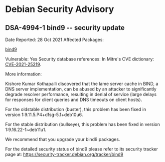 
Debian Security Advisory
========================


DSA-4994-1 bind9 -- security update
-----------------------------------



Date Reported:
28 Oct 2021
Affected Packages:

[bind9](https://packages.debian.org/src:bind9)

Vulnerable:
Yes
Security database references:
In Mitre's CVE dictionary: [CVE-2021-25219](https://security-tracker.debian.org/tracker/CVE-2021-25219).  

More information:

Kishore Kumar Kothapalli discovered that the lame server cache in BIND,
a DNS server implementation, can be abused by an attacker to
significantly degrade resolver performance, resulting in denial of
service (large delays for responses for client queries and DNS timeouts
on client hosts).


For the oldstable distribution (buster), this problem has been fixed
in version 1:9.11.5.P4+dfsg-5.1+deb10u6.


For the stable distribution (bullseye), this problem has been fixed in
version 1:9.16.22-1~deb11u1.


We recommend that you upgrade your bind9 packages.


For the detailed security status of bind9 please refer to its security
tracker page at:
<https://security-tracker.debian.org/tracker/bind9>





